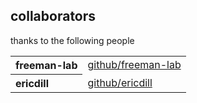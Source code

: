 ## collaborators

thanks to the following people

<table><tbody><tr>
<th align="left">freeman-lab</th><td><a href="https://github.com/freeman-lab">github/freeman-lab</a></td></tr>
<tr><th align="left">ericdill</th><td><a href="https://github.com/ericdill">github/ericdill</a></td></tr>
</tbody></table>
